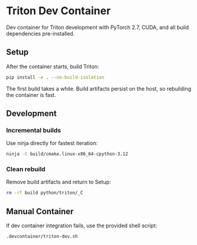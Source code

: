 # Triton Dev Container

Dev container for Triton development with PyTorch 2.7, CUDA, and all build dependencies pre-installed.

## Setup

After the container starts, build Triton:

```bash
pip install -e . --no-build-isolation
```

The first build takes a while. Build artifacts persist on the host, so rebuilding the container is fast.

## Development

### Incremental builds

Use ninja directly for fastest iteration:

```bash
ninja -C build/cmake.linux-x86_64-cpython-3.12
```

### Clean rebuild

Remove build artifacts and return to Setup:

```bash
rm -rf build python/triton/_C
```

## Manual Container

If dev container integration fails, use the provided shell script:

```bash
.devcontainer/triton-dev.sh
```
